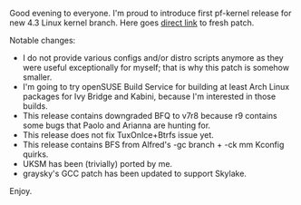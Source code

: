 Good evening to everyone. I'm proud to introduce first pf-kernel release for
new 4.3 Linux kernel branch. Here goes [direct
link](https://pf.natalenko.name/sources/4.3/patch-4.3-pf1.xz) to fresh patch.  
  
Notable changes:  
  

  * I do not provide various configs and/or distro scripts anymore as they were useful exceptionally for myself; that is why this patch is somehow smaller.
  * I'm going to try openSUSE Build Service for building at least Arch Linux packages for Ivy Bridge and Kabini, because I'm interested in those builds.
  * This release contains downgraded BFQ to v7r8 because r9 contains some bugs that Paolo and Arianna are hunting for.
  * This release does not fix TuxOnIce+Btrfs issue yet.
  * This release contains BFS from Alfred's -gc branch + -ck mm Kconfig quirks.
  * UKSM has been (trivially) ported by me.
  * graysky's GCC patch has been updated to support Skylake.

  
Enjoy.

